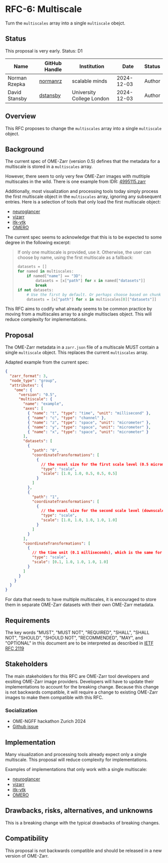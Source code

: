 # RFC-6: Multiscale

Turn the `multiscales` array into a single `multiscale` obejct.


## Status

This proposal is very early. Status: D1

| Name      | GitHub Handle | Institution | Date       | Status                                |
| --------- | ------------- | ----------- | ---------- | ------------------------------------- |
| Norman Rzepka    | [normanrz](https://github.com/normanrz)           | scalable minds         | 2024-12-03 | Author                                |
| David Stansby    | [dstansby](https://github.com/dstansby)           | University College London        | 2024-12-03 | Author                                |

## Overview

This RFC proposes to change the `multiscales` array into a single `multiscale` object.

## Background

The current spec of OME-Zarr (version 0.5) defines that the metadata for a multiscale is stored in a `multiscales` array.

However, there seem to only very few OME-Zarr images with mutltiple multiscales in the wild. There is one example from IDR: [4995115.zarr](https://ome.github.io/ome-ngff-validator/?source=https://uk1s3.embassy.ebi.ac.uk/idr/zarr/v0.4/idr0050A/4995115.zarr)

Additionally, most visualization and processing tools today simply process the first multiscale object in the `multiscales` array, ignoring any subsequent entries. Here is a selection of tools that only load the first multiscale object:

- [neuroglancer](https://github.com/google/neuroglancer/blob/master/src/datasource/zarr/ome.ts#L265-L310)
- [vizarr](https://github.com/hms-dbmi/vizarr/blob/main/src/utils.ts#L88)
- [itk-vtk](https://github.com/Kitware/itk-vtk-viewer/blob/master/src/IO/ZarrMultiscaleSpatialImage.js#L173)
- [OMERO](https://github.com/ome/ZarrReader/issues/44)

The current spec seems to acknowledge that this is to be expected to some degree in the following excerpt:

> If only one multiscale is provided, use it. Otherwise, the user can choose by name, using the first multiscale as a fallback:
> 
> ```python
> datasets = []
> for named in multiscales:
>     if named["name"] == "3D":
>         datasets = [x["path"] for x in named["datasets"]]
>         break
> if not datasets:
>     # Use the first by default. Or perhaps choose based on chunk size.
>     datasets = [x["path"] for x in multiscales[0]["datasets"]]
> ```


This RFC aims to codify what already seems to be common practice by moving from a multiscales array to a single multisclaes object. This will reduce complexity for implementations.

<!--
The next section is the "Background" section. This section should be at least
two paragraphs and can take up to a whole page in some cases. The \*\*guiding goal
of the background section\*\* is: as a newcomer to this project (new employee, team
transfer), can I read the background section and follow any links to get the
full context of why this change is necessary? 

If you can't show a random engineer the background section and have them
acquire nearly full context on the necessity for the RFC, then the background
section is not full enough. To help achieve this, link to prior RFCs,
discussions, and more here as necessary to provide context so you don't have to
simply repeat yourself.

-->

## Proposal

The OME-Zarr metadata in a `zarr.json` file of a multiscale MUST contain a single `multiscale` object. This replaces the current `multiscales` array.

Adapted example from the current spec:
```json
{
  "zarr_format": 3,
  "node_type": "group",
  "attributes": {
    "ome": {
      "version": "0.5",
      "multiscale": {
        "name": "example",
        "axes": [
          { "name": "t", "type": "time", "unit": "millisecond" },
          { "name": "c", "type": "channel" },
          { "name": "z", "type": "space", "unit": "micrometer" },
          { "name": "y", "type": "space", "unit": "micrometer" },
          { "name": "x", "type": "space", "unit": "micrometer" }
        ],
        "datasets": [
          {
            "path": "0",
            "coordinateTransformations": [
              {
                // the voxel size for the first scale level (0.5 micrometer)
                "type": "scale",
                "scale": [1.0, 1.0, 0.5, 0.5, 0.5]
              }
            ]
          },
          {
            "path": "1",
            "coordinateTransformations": [
              {
                // the voxel size for the second scale level (downscaled by a factor of 2 -> 1 micrometer)
                "type": "scale",
                "scale": [1.0, 1.0, 1.0, 1.0, 1.0]
              }
            ]
          }
        ],
        "coordinateTransformations": [
          {
            // the time unit (0.1 milliseconds), which is the same for each scale level
            "type": "scale",
            "scale": [0.1, 1.0, 1.0, 1.0, 1.0]
          }
        ]
      }
    }
  }
}
```

For data that needs to have multiple multiscales, it is encouraged to store them in separate OME-Zarr datasets with their own OME-Zarr metadata.

<!--
The next required section is "Proposal". Given the background above, this
section proposes a solution. This should be an overview of the "how" for the
solution, but for details further sections will be used.
-->

## Requirements

The key words "MUST", "MUST NOT", "REQUIRED", "SHALL", "SHALL NOT", "SHOULD", "SHOULD NOT", "RECOMMENDED", "MAY", and "OPTIONAL" in this document are to be interpreted as described in [IETF RFC 2119](https://tools.ietf.org/html/rfc2119)

<!--
For the problem(s) solved by this RFC, what constrains the possible solutions?
List other RFCs, or standards (ISO, etc.) which are applicable. 
-->


## Stakeholders

<!--
Who has a stake in whether this RFC is accepted?

* Facilitator: The person appointed to shepherd this RFC through the RFC
  process.
* Reviewers: List people whose vote (+1 or -1) will be taken into consideration
  by the editor when deciding whether this RFC is accepted or rejected. Where
  applicable, also list the area they are expected to focus on. In some cases
  this section may be initially left blank and stakeholder discovery completed
  after an initial round of socialization. Care should be taken to keep the
  number of reviewers manageable, although the exact number will depend on the
  scope of the RFC in question.
* Consulted: List people who should review the RFC, but whose approval is not
  required.
* Socialization: This section may be used to describe how the design was
  socialized before advancing to the "Iterate" stage of the RFC process. For
  example: "This RFC was discussed at a working group meetings from 20xx-20yy"
-->

The main stakeholders for this RFC are OME-Zarr tool developers and exsiting OME-Zarr image providers. Developers will have to update their implementations to account for the breaking change. Because this change is not backwards compatible, it will require a change to existing OME-Zarr images to make them compatible with this RFC.

### Socialization

* OME-NGFF hackathon Zurich 2024
* [Github issue](https://github.com/ome/ngff/issues/205)

## Implementation

Many visualization and processing tools already expect only a single multiscale.
This proposal will reduce complexity for implementations.

Examples of implementations that only work with a single multiscale:
- [neuroglancer](https://github.com/google/neuroglancer/blob/master/src/datasource/zarr/ome.ts#L265-L310)
- [vizarr](https://github.com/hms-dbmi/vizarr/blob/main/src/utils.ts#L88)
- [itk-vtk](https://github.com/Kitware/itk-vtk-viewer/blob/master/src/IO/ZarrMultiscaleSpatialImage.js#L173)
- [OMERO](https://github.com/ome/ZarrReader/issues/44)

<!--
Many RFCs have an "implementation" section which details how the implementation
will work. This section should explain the rough specification changes. The
goal is to give an idea to reviewers about the subsystems that require change
and the surface area of those changes. 

This knowledge can result in recommendations for alternate approaches that
perhaps are idiomatic to the project or result in less packages touched. Or, it
may result in the realization that the proposed solution in this RFC is too
complex given the problem.

For the RFC author, typing out the implementation in a high-level often serves
as "[rubber duck debugging](https://en.wikipedia.org/wiki/Rubber_duck_debugging)" and you can catch a lot of
issues or unknown unknowns prior to writing any real code.
-->


## Drawbacks, risks, alternatives, and unknowns

This is a breaking change with the typical drawbacks of breaking changes. 

<!--
* What are the costs of implementing this proposal?
* What known risks exist? What factors may complicate your project? Include:
  security, complexity, compatibility, latency, service immaturity, lack of
  team expertise, etc.
* What other strategies might solve the same problem?
* What questions still need to be resolved, or details iterated upon, to accept
  this proposal? Your answer to this is likely to evolve as the proposal
  evolves.
* What parts of the design do you expect to resolve through the RFC process
  before this gets merged?
* What parts of the design do you expect to resolve through the implementation
  of this feature before stabilization?
* What related issues do you consider out of scope for this RFC that could be
  addressed in the future independently of the solution that comes out of this
  RFC?
-->

<!--
## Abandoned Ideas

As RFCs evolve, it is common that there are ideas that are abandoned. Rather
than simply deleting them from the document, you should try to organize them
into sections that make it clear they're abandoned while explaining why they
were abandoned.

When sharing your RFC with others or having someone look back on your RFC in
the future, it is common to walk the same path and fall into the same pitfalls
that we've since matured from. Abandoned ideas are a way to recognize that path
and explain the pitfalls and why they were abandoned.

-->

<!--

## Prior art and references

Is there any background material that might be helpful when reading this
proposal? For instance, do other operating systems address the same problem
this proposal addresses?

Discuss prior art, both the good and the bad, in relation to this proposal. A
few examples of what this can include are:

Does this feature exist in other formats and what experiences has their
community had?

Are there any published papers or great posts that discuss this? If you have
some relevant papers to refer to, this can serve as a more detailed theoretical
background.

This section is intended to encourage you as an author to think about the
lessons from other domains, and provide readers of your RFC with a fuller
picture. If there is no prior art, that is fine - your ideas are interesting to
us whether they are brand new or if it is an adaptation from other languages.

Note that while precedent set by other languages is some motivation, it does
not on its own motivate an RFC.

-->

<!--

## Future possibilities

Think about what the natural extension and evolution of your proposal would be
and how it would affect the specification and project as a whole in a holistic
way. Try to use this section as a tool to more fully consider all possible
interactions with the project in your proposal. Also consider how this all fits
into the roadmap for the project and of the relevant sub-team.

This is also a good place to "dump ideas", if they are out of scope for the RFC
you are writing but otherwise related. If you have tried and cannot think of
any future possibilities, you may simply state that you cannot think of
anything.

Note that having something written down in the future-possibilities section is
not a reason to accept the current or a future RFC; such notes should be in the
section on motivation or rationale in this or subsequent RFCs. The section
merely provides additional information.

-->

<!--

## Performance

What impact will this proposal have on performance? What benchmarks should we
create to evaluate the proposal? To evaluate the implementation? Which of those
benchmarks should we monitor on an ongoing basis?

Do you expect any (speed / memory)? How will you confirm?

There should be microbenchmarks. Are there?

There should be end-to-end tests and benchmarks. If there are not (since this
is still a design), how will you track that these will be created?

-->

## Compatibility

This proposal is not backwards compatible and should be released in a new version of OME-Zarr.

<!--
How does this proposal affect backwards and forwards compatibility?

Does it restrict existing assumptions or remove existing restrictions?

How are implementations expected to handle these changes?

-->

<!--

## Testing

How will you test your feature? A typical testing strategy involves unit,
integration, and end-to-end tests. Are our existing test frameworks and
infrastructure sufficient to support these tests or does this proposal require
additional investment in those areas?

If your proposal defines a contract implemented by other people, how will those
people test that they have implemented the contract correctly? Consider, for
example, creating a conformance test suite for this purpose.

-->

<!--

## Tutorials and Examples


It is strongly recommended to provide as many examples as possible of what both users and developers can expect if the RFC were to be accepted. Sample data should be shared publicly. If longer-term is not available, contact the **Editors** for assistance.

-->

<!--

## Additional considerations

Most RFCs will not need to consider all the following issues. They are included here as a checklist 

### Security

What impact will this proposal have on security? Does the proposal require a
security review?

A good starting point is to think about how the system might encounter
untrusted inputs and how those inputs might be used to manipulate the system.
From there, consider how known classes of vulnerabilities might apply to the
system and what tools and techniques can be applied to avoid those
vulnerabilities.

### Privacy

What impact will this proposal have on privacy? Does the proposal require a
privacy review?

A good starting point is to think about how user data might be collected,
stored, or processed by your system. From there, consider the lifecycle of such
data and any data protection techniques that may be employed.

### UI/UX

If there are user- or frontend-impacting changes by this RFC, it is important
to have a "UI/UX" section. User-impacting changes might include changes in how
images will be rendered. Frontend-impacting changes might include the need to
perform additional preprocessing of inputs before displaying to users.

This section is effectively the "implementation" section for the user
experience. The goal is to explain the changes necessary, any impacts to
backwards compatibility, any impacts to normal workflow, etc.

As a reviewer, this section should be checked to see if the proposed changes
feel like the rest of the ecosystem. Further, if the breaking changes are
intolerable or there is a way to make a change while preserving compatibility,
that should be explored.

-->
